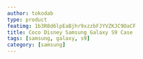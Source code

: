 ```yaml
---
author: tokodab
type: product
featimg: 1b3R8d6lpEaBjhr9xzzbFJYVZKJC9OaCF
title: Coco Disney Samsung Galaxy S9 Case
tags: [samsung, galaxy, s9]
category: [samsung]
---
```


